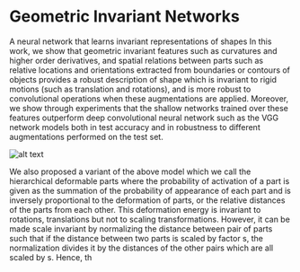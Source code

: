# Geometric Invariant Networks
A neural network that learns invariant representations of shapes
In this work, we show that geometric invariant features such as curvatures and higher order derivatives, and spatial relations between parts such as relative locations and orientations extracted from boundaries or contours of objects provides a robust description of shape which is invariant to rigid motions (such as translation and rotations), and is more robust to convolutional operations when these augmentations are applied. Moreover, we show through experiments that the shallow networks trained over these features outperform deep convolutional neural network such as the VGG network models both in test accuracy and in robustness to different augmentations performed on the test set.

![alt text](https://i.ibb.co/6JgVJ10/Fig2-1.jpg)

We also proposed a variant of the above model which we call the hierarchical deformable parts where the probability of activation of a part is given as the summation of the probability of appearance of each part and is inversely proportional to the deformation of parts, or the relative distances of the parts from each other. This deformation energy is invariant to rotations, translations but not to scaling transformations. However, it can be made scale invariant by normalizing the distance between pair of parts such that if the distance between two parts is scaled by factor s, the normalization divides it by the distances of the other pairs which are all scaled by s. Hence, th 
